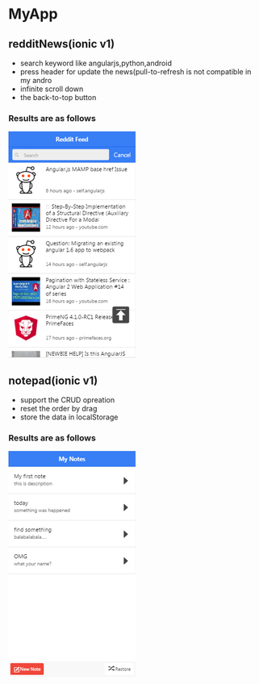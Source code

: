 # MyApp
## redditNews(ionic v1)
- search keyword like angularjs,python,android
- press header for update the news(pull-to-refresh is not compatible in my andro
- infinite scroll down
- the back-to-top button
### Results are as follows
![Alt text](reddit-news/preview.png)

## notepad(ionic v1)
- support the CRUD opreation
- reset the order by drag
- store the data in localStorage
### Results are as follows
![Alt text](mynotepad/preview.png)

